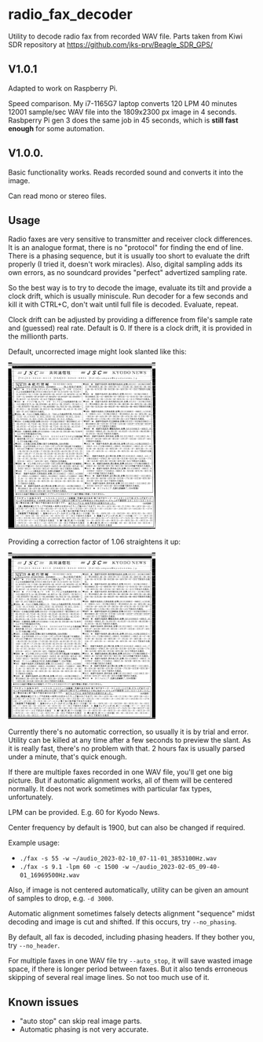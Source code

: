 # radio_fax_decoder

Utility to decode radio fax from recorded WAV file. Parts taken from Kiwi SDR repository at https://github.com/jks-prv/Beagle_SDR_GPS/

## V1.0.1

Adapted to work on Raspberry Pi.

Speed comparison. My i7-1165G7 laptop converts 120 LPM 40 minutes 12001 sample/sec WAV file into the 1809x2300 px image in 4 seconds. Rasbperry Pi gen 3 does the same job in 45 seconds, which is __still fast enough__ for some automation.

## V1.0.0.

Basic functionality works. Reads recorded sound and converts it into the image.

Can read mono or stereo files.

## Usage

Radio faxes are very sensitive to transmitter and receiver clock differences. It is an analogue format, there is no "protocol" for finding the end of line. There is a phasing sequence, but it is usually too short to evaluate the drift properly (I tried it, doesn't work miracles). Also, digital sampling adds its own errors, as no soundcard provides "perfect" advertized sampling rate.

So the best way is to try to decode the image, evaluate its tilt and provide a clock drift, which is usually miniscule. Run decoder for a few seconds and kill it with CTRL+C, don't wait until full file is decoded. Evaluate, repeat.

Clock drift can be adjusted by providing a difference from file's sample rate and
(guessed) real rate. Default is 0. If there is a clock drift, it is provided in the millionth parts.

Default, uncorrected image might look slanted like this:

<img src="example/example-slanted-image.png" width="300">

Providing a correction factor of 1.06 straightens it up:

<img src="example/example-straight-image.png" width="300">

Currently there's no automatic correction, so usually it is by trial and error. Utility can be killed at any time after a few seconds to preview the slant. As it is really fast, there's no problem with that. 2 hours fax is usually parsed under a minute, that's quick enough.

If there are multiple faxes recorded in one WAV file, you'll get one big picture. But if automatic alignment works, all of them will be centered normally. It does not work sometimes with particular fax types, unfortunately.

LPM can be provided. E.g. 60 for Kyodo News.

Center frequency by default is 1900, but can also be changed if required.

Example usage:

* `./fax -s 55 -w ~/audio_2023-02-10_07-11-01_3853100Hz.wav`
* `./fax -s 9.1 -lpm 60 -c 1500 -w ~/audio_2023-02-05_09-40-01_16969500Hz.wav`

Also, if image is not centered automatically, utility can be given an amount of samples to drop, e.g. `-d 3000`.

Automatic alignment sometimes falsely detects alignment "sequence" midst decoding and image is cut and shifted. If this occurs, try `--no_phasing`.

By default, all fax is decoded, including phasing headers. If they bother you, try `--no_header`.

For multiple faxes in one WAV file try `--auto_stop`, it will save wasted image space, if there is longer period between faxes. But it also tends erroneous skipping of several real image lines. So not too much use of it.




## Known issues

* "auto stop" can skip real image parts.
* Automatic phasing is not very accurate.
